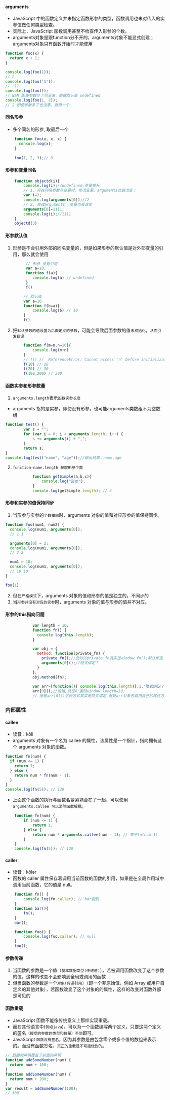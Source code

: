#### arguments
* JavaScript 中的函数定义并未指定函数形参的类型，函数调用也未对传入的实参值做任何类型检查。
* 实际上，JavaScript 函数调用甚至不检查传入形参的个数。
* arguments对象是跟function分不开的，arguments对象不能显式创建；arguments对象只有函数开始时才能使用

```javascript
function foo(x) {
  return x + 1;
}

console.log(foo(1));
// 2
console.log(foo('1'));
// '11'
console.log(foo());
// NaN 即使参数少了也没事，那就默认值 undefined
console.log(foo(1, 2));
// 2 即使参数多了也没事。就用一个
```

#### 同名形参
* 多个同名的形参, 取最后一个
```javascript
    function foo(x, x, x) {
      console.log(x);
    }
    
    foo(1, 2, 3);// 3
```

#### 形参和变量同名
```javascript
    function objectd(i){
        console.log(i);//undefined,变量提升
        // 1. 存在同名参数与变量时，修改变量，arguments也会改变！
        var i=2;
        console.log(arguments[0]);//2
        // 2. 修改arguments ,变量也会改变
        arguments[0]=1111;
        console.log(i);//1111
    }
    objectd(3)
```


#### 形参默认值
1. 形参是不会引用外部的同名变量的，但是如果形参的默认值是对外部变量的引用，那么就会使用
```javascript
         // 形参-没有引用
         var a=10;
         function f(a){
            console.log(a) // undefined
         }
         f()

        // 默认值
        var a=10
        function f(b=a){
            console.log(b) // 10
        }
        f()
```
2. 把`默认参数的值设置为后面定义的参数`，可能会导致后面参数的值`未初始化`，`从而引发错误`
```javascript
        function f(m=n,n=10){
            console.log(m+n)
        }
        // f() //  ReferenceError: Cannot access 'n' before initialization
        f(10) // 20
        f(20) // 30
        f(100,200) // 300
```

#### 函数实参和形参数量
1. `arguments.length`表示`函数实参长度`
* arguments 指的是实参，即使没有形参，也可能arguments类数组不为空数组
```javascript
function test() {
        var s = "";
        for (var i = 0; i < arguments.length; i++) {
            s += arguments[i] + ",";
        }
        return s;
}
console.log(test("name", "age"));//输出结果：name,age
```
2. `function-name.length 获取形参个数`
```javascript
			function getSimple(a,b,c){
				console.log("形参");
			}
			console.log(getSimple.length); // 3
```

#### 形参和实参的值保持同步
1. 当形参与实参的`个数相同`时，arguments 对象的值和对应形参的值保持同步。
```javascript
function foo(num1, num2) {
  console.log(num1, arguments[0]);
  // 1 1

  arguments[0] = 2;
  console.log(num1, arguments[0]);
  // 2 2

  num1 = 10;
  console.log(num1, arguments[0]);
  // 10 10
}

foo(1);
```
2. 但在`严格模式`下，arguments 对象的值和形参的值是独立的，不同步的
3. 当`形参并没有对应的实参`时，arguments 对象的值与形参的值并不对应。

#### 形参的this指向问题
```javascript
			var length = 10;
			function fn() {
			  console.log(this.length);
			}

			var obj = { 
			  method: function(private_fn) {
				private_fn();//此时的private_fn其实是window.fn();默认绑定
				arguments[0]();//隐式绑定？
			  }
			};
			obj.method(fn); 
			
			var arr=[function(){ console.log(this.length)},1,"隐式绑定？","如果是隐式绑定，那么该返回的是该数组的长度4"];
			arr[0]();//没错,就是4!虽然window.length=10;
			// 但是arr[0]()这种方式其实是隐式绑定,就是arr对象去调用自己的属性方法,所以自己的属性方法指向的this就是本身
```


### 内部属性
#### callee
* 读音：kôli
* arguments 对象有一个名为 callee 的属性，该属性是一个指针，指向拥有这个 arguments 对象的函数。
```javascript
function fn(num) {
  if (num <= 1) {
    return 1;
  } else {
    return num * fn(num - 1);
  }
}
console.log(fn(5)); // 120
```
* 上面这个函数的执行与函数名紧紧耦合在了一起，可以使用 `arguments.callee 可以消除函数解耦`。
```javascript
    function fn(num) {
        if (num <= 1) {
            return 1;
        } else {
            return num * arguments.callee(num - 1); // 等于fn(num-1)
        }
    }
    console.log(fn(5)); // 120
```

#### caller
* 读音：kôlər
* 函数的 caller 属性保存着调用当前函数的函数的引用，如果是在全局作用域中调用当前函数，它的值是 null。
```javascript
    function fn() {
        console.log(fn.caller); // bar函数
    }
    function bar(){
        fn();
    }
    bar();
```
```javascript
    function foo() {
        console.log(foo.caller); // null
    }
    foo();
```

#### 参数传递
1. 当函数的参数是一个值（`基本数据类型(传递值)`），若被调用函数改变了这个参数的值，这样的改变不会影响到全局或调用的函数
2. 但当函数的参数是一个`对象(传递引用)`（即一个非原始值，例如 Array 或用户自定义的其他对象），若函数改变了这个对象的的属性，这样的改变对函数外部是可见的

#### 函数重载
* JavaScript 函数不能像传统意义上那样实现重载。
* 而在其他语言中(`例如java`)，可以为一个函数编写两个定义，只要这两个定义的签名`（接受的参数的类型和数量）不同`即可。
* JavaScript `函数没有签名`，因为其参数是由包含零个或多个值的数组来表示的。而没有函数签名，`真正的重载是不可能做到的`。
```javascript
// 后面的声明覆盖了前面的声明
function addSomeNumber(num) {
  return num + 100;
}
function addSomeNumber(num) {
  return num + 200;
}
var result = addSomeNumber(100);
// 300
```


